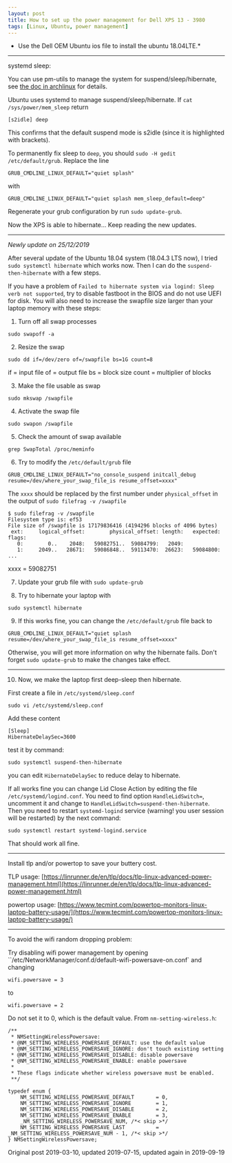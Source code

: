```yaml
---
layout: post
title: How to set up the power management for Dell XPS 13 - 3980
tags: [Linux, Ubuntu, power management]
---
```


* Use the Dell OEM Ubuntu ios file to install the ubuntu 18.04LTE.*

-----
systemd sleep:

You can use pm-utils to manage the system for suspend/sleep/hibernate, see [the doc in archlinux](https://www.linuxsecrets.com/archlinux-wiki/wiki.archlinux.org/index.php/Pm-utils.html) for details.

Ubuntu uses systemd to manage suspend/sleep/hibernate. If `cat /sys/power/mem_sleep` return
```
[s2idle] deep
```
This confirms that the default suspend mode is s2idle (since it is highlighted with brackets).

To permanently fix sleep to `deep`, you should `sudo -H gedit /etc/default/grub`. Replace the line
```
GRUB_CMDLINE_LINUX_DEFAULT="quiet splash"
```
with
```
GRUB_CMDLINE_LINUX_DEFAULT="quiet splash mem_sleep_default=deep"
```
Regenerate your grub configuration by run `sudo update-grub`.

Now the XPS is able to hibernate... Keep reading the new updates.

--------
*Newly update on 25/12/2019*

After several update of the Ubuntu 18.04 system (18.04.3 LTS now), I tried `sudo systemctl hibernate` which works now. Then I can do the `suspend-then-hibernate` with a few steps.

If you have a problem of ```Failed to hibernate system via logind: Sleep verb not supported```, try to disable fastboot in the BIOS and do not use UEFI for disk.
You will also need to increase the swapfile size larger than your laptop memory with these steps:

1. Turn off all swap processes
```
sudo swapoff -a
```

2. Resize the swap
```
sudo dd if=/dev/zero of=/swapfile bs=1G count=8
```

if = input file
of = output file
bs = block size
count = multiplier of blocks

3. Make the file usable as swap
```
sudo mkswap /swapfile
```

4. Activate the swap file
```
sudo swapon /swapfile
```

5. Check the amount of swap available
```
grep SwapTotal /proc/meminfo 
```

6. Try to modify the `/etc/default/grub` file 
```
GRUB_CMDLINE_LINUX_DEFAULT="no_console_suspend initcall_debug resume=/dev/where_your_swap_file_is resume_offset=xxxx"
```
The `xxxx` should be replaced by the first number under `physical_offset` in the output of `sudo filefrag -v /swapfile`
```
$ sudo filefrag -v /swapfile
Filesystem type is: ef53
File size of /swapfile is 17179836416 (4194296 blocks of 4096 bytes)
 ext:     logical_offset:        physical_offset: length:   expected: flags:
   0:        0..    2048:   59082751..  59084799:   2049:            
   1:     2049..   28671:   59086848..  59113470:  26623:   59084800:
...
```
xxxx = 59082751

7. Update your grub file with `sudo update-grub` 

8. Try to hibernate your laptop with
```
sudo systemctl hibernate
```

9. If this works fine, you can change the `/etc/default/grub` file back to 
```
GRUB_CMDLINE_LINUX_DEFAULT="quiet splash resume=/dev/where_your_swap_file_is resume_offset=xxxx"
```
Otherwise, you will get more information on why the hibernate fails. Don't forget `sudo update-grub` to make the changes take effect.

-----
10. Now, we make the laptop first deep-sleep then hibernate.

First create a file in `/etc/systemd/sleep.conf`
```
sudo vi /etc/systemd/sleep.conf
```
Add these content
```
[Sleep]
HibernateDelaySec=3600
```
test it by command:
```
sudo systemctl suspend-then-hibernate
```
you can edit `HibernateDelaySec` to reduce delay to hibernate.

If all works fine you can change Lid Close Action by editing the file `/etc/systemd/logind.conf`.
You need to find option `HandleLidSwitch=`, uncomment it and change to `HandleLidSwitch=suspend-then-hibernate`. Then you need to restart `systemd-logind` service (warning! you user session will be restarted) by the next command:
```
sudo systemctl restart systemd-logind.service
```

That should work all fine.


-----
Install tlp and/or powertop to save your buttery cost.

TLP usage: [https://linrunner.de/en/tlp/docs/tlp-linux-advanced-power-management.html](https://linrunner.de/en/tlp/docs/tlp-linux-advanced-power-management.html)

powertop usage: [https://www.tecmint.com/powertop-monitors-linux-laptop-battery-usage/](https://www.tecmint.com/powertop-monitors-linux-laptop-battery-usage/)

-----
To avoid the wifi random dropping problem:

Try disabling wifi power management by opening ``/etc/NetworkManager/conf.d/default-wifi-powersave-on.conf` and changing
```
wifi.powersave = 3
```
to
```
wifi.powersave = 2
```
Do not set it to 0, which is the default value. From `nm-setting-wireless.h`:
```
/**
 * NMSettingWirelessPowersave:
 * @NM_SETTING_WIRELESS_POWERSAVE_DEFAULT: use the default value
 * @NM_SETTING_WIRELESS_POWERSAVE_IGNORE: don't touch existing setting
 * @NM_SETTING_WIRELESS_POWERSAVE_DISABLE: disable powersave
 * @NM_SETTING_WIRELESS_POWERSAVE_ENABLE: enable powersave
 *
 * These flags indicate whether wireless powersave must be enabled.
 **/
 
typedef enum {
    NM_SETTING_WIRELESS_POWERSAVE_DEFAULT       = 0,
    NM_SETTING_WIRELESS_POWERSAVE_IGNORE        = 1,
    NM_SETTING_WIRELESS_POWERSAVE_DISABLE       = 2,
    NM_SETTING_WIRELESS_POWERSAVE_ENABLE        = 3,
    _NM_SETTING_WIRELESS_POWERSAVE_NUM, /*< skip >*/
    NM_SETTING_WIRELESS_POWERSAVE_LAST          =  _NM_SETTING_WIRELESS_POWERSAVE_NUM - 1, /*< skip >*/
} NMSettingWirelessPowersave;
```

Original post 2019-03-10, updated 2019-07-15, updated again in 2019-09-19